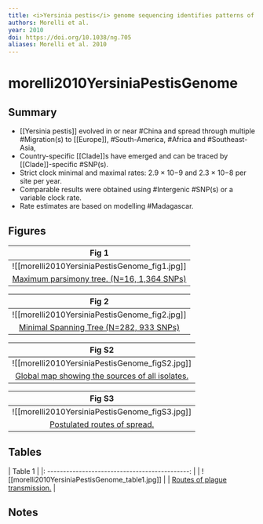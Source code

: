 ```yaml
---
title: <i>Yersinia pestis</i> genome sequencing identifies patterns of global phylogenetic diversity
authors: Morelli et al.
year: 2010
doi: https://doi.org/10.1038/ng.705
aliases: Morelli et al. 2010
---
```


# morelli2010YersiniaPestisGenome

## Summary

- [[Yersinia pestis]]  evolved in or near #China and spread through multiple #Migration(s) to [[Europe]], #South-America, #Africa and #Southeast-Asia,
- Country-specific [[Clade]]s have emerged and can be traced by [[Clade]]-specific #SNP(s).
- Strict clock minimal and maximal rates: 2.9 × 10−9 and 2.3 × 10−8 per site per year.
- Comparable results were obtained using #Intergenic #SNP(s) or a variable clock rate.
- Rate estimates are based on modelling #Madagascar.

## Figures

|                       Fig 1                        |
|:--------------------------------------------------:|
|   ![[morelli2010YersiniaPestisGenome_fig1.jpg]]    |
| [Maximum parsimony tree. (N=16, 1,364 SNPs)](morelli2010YersiniaPestisGenome) |

|                                   Fig 2                                    |
|:--------------------------------------------------------------------------:|
|               ![[morelli2010YersiniaPestisGenome_fig2.jpg]]                |
| [Minimal Spanning Tree (N=282, 933 SNPs)](morelli2010YersiniaPestisGenome) |

| Fig S2                                         |
|:---------------------------------------------: |
| ![[morelli2010YersiniaPestisGenome_figS2.jpg]] |
| [Global map showing the sources of all isolates.](morelli2010YersiniaPestisGenome)                                              |

| Fig S3                                         |
|:---------------------------------------------: |
| ![[morelli2010YersiniaPestisGenome_figS3.jpg]] |
| [Postulated routes of spread.](morelli2010YersiniaPestisGenome)                                              |

## Tables

| Table 1                                         |
|: ---------------------------------------------: |
| ![[morelli2010YersiniaPestisGenome_table1.jpg]] |
| [Routes of plague transmission.](morelli2010YersiniaPestisGenome)                                              |

## Notes